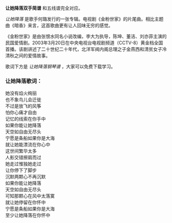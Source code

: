 

**让她降落双手简谱** 和五线谱完全对应。

_让她降落_ 是歌手何璐发行的一张专辑。电视剧《金粉世家》的片尾曲。相比主题曲《暗香》来言，这首歌曲更有让人回味无穷的感觉。

《金粉世家》是由张恨水同名小说改编，李大为执导，陈坤、董洁、刘亦菲主演的民国爱情剧。2003年3月20日在中央电视台电视剧频道（CCTV-8）黄金档全国首播。该剧讲述了二十世纪二十年代，北洋军阀内阁总理之子金燕西和清贫女子冷清秋之间的爱情故事。

歌词下方是 _让她降落钢琴谱_ ，大家可以免费下载学习。

### 让她降落歌词：

她没有焰火绚丽  
也不象鸟儿会迁徙  
不过是放飞的风筝  
怕你心痛才自由  
记忆的线索在你手中  
如果你能让她降落  
天空如自由无尽头  
宁愿是条船如果你是大海  
就让她能漂流在你心中  
这世间繁华太多  
人影交错擦肩而过  
她走过惟独她走过  
让你停下了脚步  
沉默两颗心不再沉默  
如果你能让她降落  
天空如自由无尽头  
可知那颗心在风中太落寞  
就让她停留在你怀中  
宁愿是条船如果你是大海  
至少让她降落在你怀中

